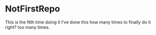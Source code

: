 # NotFirstRepo
This is the Nth time doing it
I've done this how many times to finally do it right?
too many times.